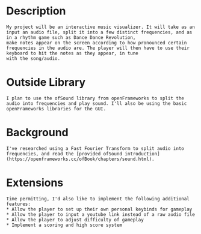 # Description

    My project will be an interactive music visualizer. It will take as an input an audio file, split it into a few distinct frequencies, and as in a rhythm game such as Dance Dance Revolution,
    make notes appear on the screen according to how pronounced certain frequencies in the audio are. The player will then have to use their keyboard to hit the notes as they appear, in tune
    with the song/audio.

# Outside Library

    I plan to use the ofSound library from openFrameworks to split the audio into frequencies and play sound. I'll also be using the basic openFrameworks libraries for the GUI.

# Background

    I've researched using a Fast Fourier Transform to split audio into frequencies, and read the [provided ofSound introduction](https://openframeworks.cc/ofBook/chapters/sound.html).

# Extensions

    Time permitting, I'd also like to implement the following additional features:
    * Allow the player to set up their own personal keybinds for gameplay
    * Allow the player to input a youtube link instead of a raw audio file
    * Allow the player to adjust difficulty of gameplay
    * Implement a scoring and high score system